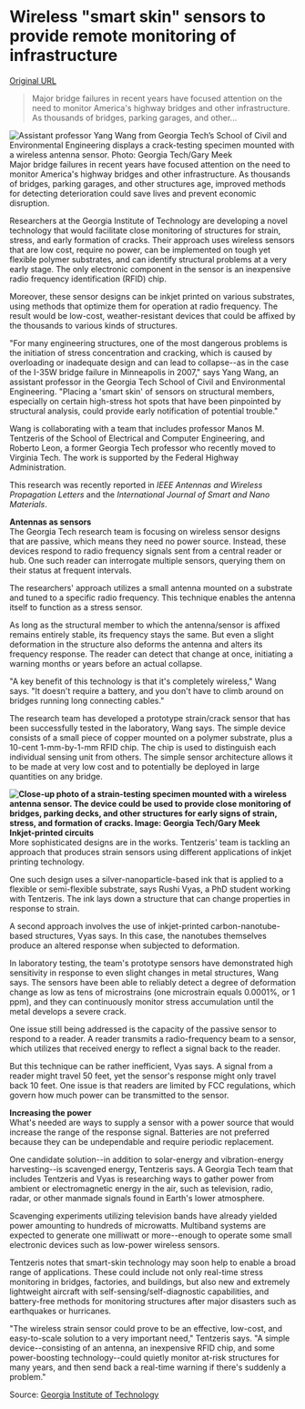 # Wireless "smart skin" sensors to provide remote monitoring of infrastructure

[Original URL](http://www.rdmag.com/news/2013/04/wireless-smart-skin-sensors-provide-remote-monitoring-infrastructure)

> Major bridge failures in recent years have focused attention on the need to monitor America's highway bridges and other infrastructure. As thousands of bridges, parking garages, and other...

![Assistant professor Yang Wang from Georgia Tech’s School of Civil and Environmental Engineering displays a crack-testing specimen mounted with a wireless antenna sensor. Photo: Georgia Tech/Gary Meek](http://www.rdmag.com/sites/rdmag.com/files/legacyimages/RD/News/2013/04/GTsmartskinsen1x250.jpg)Major bridge failures in recent years have focused attention on the need to monitor America's highway bridges and other infrastructure. As thousands of bridges, parking garages, and other structures age, improved methods for detecting deterioration could save lives and prevent economic disruption.

Researchers at the Georgia Institute of Technology are developing a novel technology that would facilitate close monitoring of structures for strain, stress, and early formation of cracks. Their approach uses wireless sensors that are low cost, require no power, can be implemented on tough yet flexible polymer substrates, and can identify structural problems at a very early stage. The only electronic component in the sensor is an inexpensive radio frequency identification (RFID) chip.

Moreover, these sensor designs can be inkjet printed on various substrates, using methods that optimize them for operation at radio frequency. The result would be low-cost, weather-resistant devices that could be affixed by the thousands to various kinds of structures.

"For many engineering structures, one of the most dangerous problems is the initiation of stress concentration and cracking, which is caused by overloading or inadequate design and can lead to collapse--as in the case of the I-35W bridge failure in Minneapolis in 2007," says Yang Wang, an assistant professor in the Georgia Tech School of Civil and Environmental Engineering. "Placing a 'smart skin' of sensors on structural members, especially on certain high-stress hot spots that have been pinpointed by structural analysis, could provide early notification of potential trouble."

Wang is collaborating with a team that includes professor Manos M. Tentzeris of the School of Electrical and Computer Engineering, and Roberto Leon, a former Georgia Tech professor who recently moved to Virginia Tech. The work is supported by the Federal Highway Administration.

This research was recently reported in _IEEE Antennas and Wireless Propagation Letters_ and the _International Journal of Smart and Nano Materials_.

**Antennas as sensors**<br>
The Georgia Tech research team is focusing on wireless sensor designs that are passive, which means they need no power source. Instead, these devices respond to radio frequency signals sent from a central reader or hub. One such reader can interrogate multiple sensors, querying them on their status at frequent intervals.

The researchers' approach utilizes a small antenna mounted on a substrate and tuned to a specific radio frequency. This technique enables the antenna itself to function as a stress sensor.

As long as the structural member to which the antenna/sensor is affixed remains entirely stable, its frequency stays the same. But even a slight deformation in the structure also deforms the antenna and alters its frequency response. The reader can detect that change at once, initiating a warning months or years before an actual collapse.

"A key benefit of this technology is that it's completely wireless," Wang says. "It doesn't require a battery, and you don't have to climb around on bridges running long connecting cables."

The research team has developed a prototype strain/crack sensor that has been successfully tested in the laboratory, Wang says. The simple device consists of a small piece of copper mounted on a polymer substrate, plus a 10-cent 1-mm-by-1-mm RFID chip. The chip is used to distinguish each individual sensing unit from others. The simple sensor architecture allows it to be made at very low cost and to potentially be deployed in large quantities on any bridge.

**![Close-up photo of a strain-testing specimen mounted with a wireless antenna sensor. The device could be used to provide close monitoring of bridges, parking decks, and other structures for early signs of strain, stress, and formation of cracks. Image: Georgia Tech/Gary Meek](http://www.rdmag.com/sites/rdmag.com/files/legacyimages/RD/News/2013/04/GTsmartskinsen2x250.jpg)Inkjet-printed circuits**<br>
More sophisticated designs are in the works. Tentzeris' team is tackling an approach that produces strain sensors using different applications of inkjet printing technology.

One such design uses a silver-nanoparticle-based ink that is applied to a flexible or semi-flexible substrate, says Rushi Vyas, a PhD student working with Tentzeris. The ink lays down a structure that can change properties in response to strain.

A second approach involves the use of inkjet-printed carbon-nanotube-based structures, Vyas says. In this case, the nanotubes themselves produce an altered response when subjected to deformation.

In laboratory testing, the team's prototype sensors have demonstrated high sensitivity in response to even slight changes in metal structures, Wang says. The sensors have been able to reliably detect a degree of deformation change as low as tens of microstrains (one microstrain equals 0.0001%, or 1 ppm), and they can continuously monitor stress accumulation until the metal develops a severe crack.

One issue still being addressed is the capacity of the passive sensor to respond to a reader. A reader transmits a radio-frequency beam to a sensor, which utilizes that received energy to reflect a signal back to the reader.

But this technique can be rather inefficient, Vyas says. A signal from a reader might travel 50 feet, yet the sensor's response might only travel back 10 feet. One issue is that readers are limited by FCC regulations, which govern how much power can be transmitted to the sensor.

**Increasing the power**<br>
What's needed are ways to supply a sensor with a power source that would increase the range of the response signal. Batteries are not preferred because they can be undependable and require periodic replacement.

One candidate solution--in addition to solar-energy and vibration-energy harvesting--is scavenged energy, Tentzeris says. A Georgia Tech team that includes Tentzeris and Vyas is researching ways to gather power from ambient or electromagnetic energy in the air, such as television, radio, radar, or other manmade signals found in Earth's lower atmosphere.

Scavenging experiments utilizing television bands have already yielded power amounting to hundreds of microwatts. Multiband systems are expected to generate one milliwatt or more--enough to operate some small electronic devices such as low-power wireless sensors.

Tentzeris notes that smart-skin technology may soon help to enable a broad range of applications. These could include not only real-time stress monitoring in bridges, factories, and buildings, but also new and extremely lightweight aircraft with self-sensing/self-diagnostic capabilities, and battery-free methods for monitoring structures after major disasters such as earthquakes or hurricanes.

"The wireless strain sensor could prove to be an effective, low-cost, and easy-to-scale solution to a very important need," Tentzeris says. "A simple device--consisting of an antenna, an inexpensive RFID chip, and some power-boosting technology--could quietly monitor at-risk structures for many years, and then send back a real-time warning if there's suddenly a problem."

Source: [Georgia Institute of Technology](http://www.gatech.edu/newsroom/release.html?nid=206881 "Georgia Institute of Technology")

